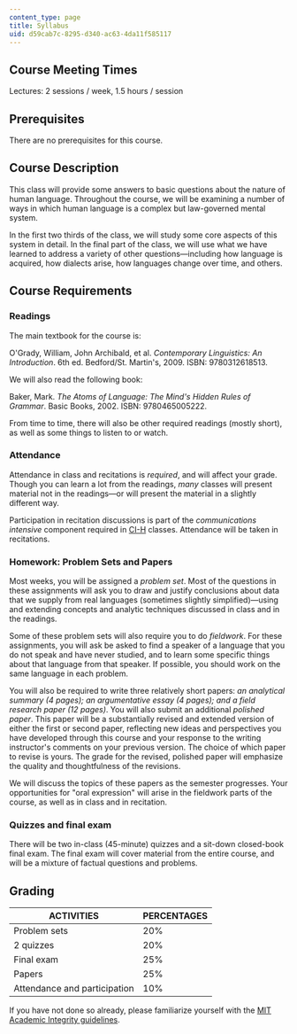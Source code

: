 ```yaml
---
content_type: page
title: Syllabus
uid: d59cab7c-8295-d340-ac63-4da11f585117
---
```


Course Meeting Times
--------------------

Lectures: 2 sessions / week, 1.5 hours / session

Prerequisites
-------------

There are no prerequisites for this course.

Course Description
------------------

This class will provide some answers to basic questions about the nature of human language. Throughout the course, we will be examining a number of ways in which human language is a complex but law-governed mental system.

In the first two thirds of the class, we will study some core aspects of this system in detail. In the final part of the class, we will use what we have learned to address a variety of other questions—including how language is acquired, how dialects arise, how languages change over time, and others.

Course Requirements
-------------------

### Readings

The main textbook for the course is:

O'Grady, William, John Archibald, et al. _Contemporary Linguistics: An Introduction_. 6th ed. Bedford/St. Martin's, 2009. ISBN: 9780312618513.

We will also read the following book:

Baker, Mark. _The Atoms of Language: The Mind's Hidden Rules of Grammar_. Basic Books, 2002. ISBN: 9780465005222.

From time to time, there will also be other required readings (mostly short), as well as some things to listen to or watch.

### Attendance

Attendance in class and recitations is _required_, and will affect your grade. Though you can learn a lot from the readings, _many_ classes will present material not in the readings—or will present the material in a slightly different way.

Participation in recitation discussions is part of the _communications intensive_ component required in [CI-H](http://web.mit.edu/commreq/index.html) classes. Attendance will be taken in recitations.

### Homework: Problem Sets and Papers

Most weeks, you will be assigned a _problem set_. Most of the questions in these assignments will ask you to draw and justify conclusions about data that we supply from real languages (sometimes slightly simplified)—using and extending concepts and analytic techniques discussed in class and in the readings.

Some of these problem sets will also require you to do _fieldwork_. For these assignments, you will ask be asked to find a speaker of a language that you do not speak and have never studied, and to learn some specific things about that language from that speaker. If possible, you should work on the same language in each problem.

You will also be required to write three relatively short papers: _an analytical summary (4 pages); an argumentative essay (4 pages); and a field research paper (12 pages)_. You will also submit an additional _polished paper_. This paper will be a substantially revised and extended version of either the first or second paper, reflecting new ideas and perspectives you have developed through this course and your response to the writing instructor's comments on your previous version. The choice of which paper to revise is yours. The grade for the revised, polished paper will emphasize the quality and thoughtfulness of the revisions.

We will discuss the topics of these papers as the semester progresses. Your opportunities for "oral expression" will arise in the fieldwork parts of the course, as well as in class and in recitation.

### Quizzes and final exam

There will be two in-class (45-minute) quizzes and a sit-down closed-book final exam. The final exam will cover material from the entire course, and will be a mixture of factual questions and problems.

Grading
-------

| ACTIVITIES | PERCENTAGES |
| --- | --- |
| Problem sets | 20% |
| 2 quizzes | 20% |
| Final exam | 25% |
| Papers | 25% |
| Attendance and participation | 10% 

If you have not done so already, please familiarize yourself with the [MIT Academic Integrity guidelines](http://web.mit.edu/academicintegrity).